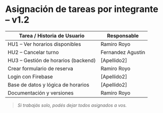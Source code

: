 # Asignación de tareas por integrante – v1.2

| Tarea / Historia de Usuario                | Responsable     |
|-------------------------------------------|-----------------|
| HU1 – Ver horarios disponibles            | Ramiro Royo     |
| HU2 – Cancelar turno                      | Fernandez Agustin     |
| HU3 – Gestión de horarios (backend)       | [Apellido2]     |
| Crear formulario de reserva               | Ramiro Royo     |
| Login con Firebase                        | [Apellido2]     |
| Base de datos y lógica de horarios        | [Apellido2]     |
| Documentación y versiones                 | Ramiro Royo     |

> *Si trabajás solo, podés dejar todos asignados a vos.*
